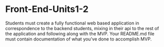 # Front-End-Units1-2
Students must create a fully functional web based application in correspondence to the backend students, mixing in their api to the rest of the application and following along with the MVP. Your README.md file must contain documentation of what you've done to accomplish MVP.
